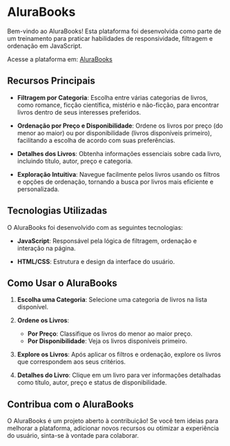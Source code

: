 
# AluraBooks

Bem-vindo ao AluraBooks! Esta plataforma foi desenvolvida como parte de um treinamento para praticar habilidades de responsividade, filtragem e ordenação em JavaScript.

Acesse a plataforma em: [AluraBooks](https://array-js-bay.vercel.app)

## Recursos Principais

- **Filtragem por Categoria**: Escolha entre várias categorias de livros, como romance, ficção científica, mistério e não-ficção, para encontrar livros dentro de seus interesses preferidos.
  
- **Ordenação por Preço e Disponibilidade**: Ordene os livros por preço (do menor ao maior) ou por disponibilidade (livros disponíveis primeiro), facilitando a escolha de acordo com suas preferências.

- **Detalhes dos Livros**: Obtenha informações essenciais sobre cada livro, incluindo título, autor, preço e categoria.

- **Exploração Intuitiva**: Navegue facilmente pelos livros usando os filtros e opções de ordenação, tornando a busca por livros mais eficiente e personalizada.

## Tecnologias Utilizadas

O AluraBooks foi desenvolvido com as seguintes tecnologias:

- **JavaScript**: Responsável pela lógica de filtragem, ordenação e interação na página.

- **HTML/CSS**: Estrutura e design da interface do usuário.

## Como Usar o AluraBooks

1. **Escolha uma Categoria**: Selecione uma categoria de livros na lista disponível.

2. **Ordene os Livros**:
   - **Por Preço**: Classifique os livros do menor ao maior preço.
   - **Por Disponibilidade**: Veja os livros disponíveis primeiro.

3. **Explore os Livros**: Após aplicar os filtros e ordenação, explore os livros que correspondem aos seus critérios.

4. **Detalhes do Livro**: Clique em um livro para ver informações detalhadas como título, autor, preço e status de disponibilidade.

## Contribua com o AluraBooks

O AluraBooks é um projeto aberto à contribuição! Se você tem ideias para melhorar a plataforma, adicionar novos recursos ou otimizar a experiência do usuário, sinta-se à vontade para colaborar.

